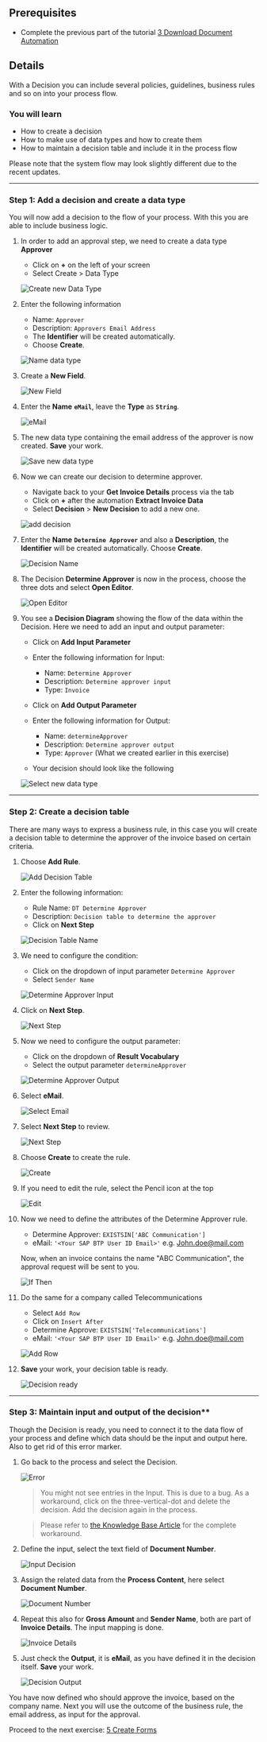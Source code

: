 ## Prerequisites
 - Complete the previous part of the tutorial [3 Download Document Automation](https://github.com/SAP-samples/process-automation-enablement/tree/main/Workshops/LCNC_Roadshow/SAP%20Process%20Automation/3%20Download%20Document%20Automation/spa-dox-embed-dms.md)


## Details
With a Decision you can include several policies, guidelines, business rules and so on into your process flow.

### You will learn
  - How to create a decision
  - How to make use of data types and how to create them
  - How to maintain a decision table and include it in the process flow

Please note that the system flow may look slightly different due to the recent updates.

---

### Step 1: Add a decision and create a data type

You will now add a decision to the flow of your process. With this you are able to include business logic.

1. In order to add an approval step, we need to create a data type **Approver**
    - Click on **+** on the left of your screen
    - Select Create > Data Type

    ![Create new Data Type](07.png)

2. Enter the following information
    - Name: `Approver` 
    - Description: `Approvers Email Address`
    - The **Identifier** will be created automatically. 
    - Choose **Create**.

    ![Name data type](08.png)

3. Create a **New Field**.

    ![New Field](09.png)

4. Enter the **Name** **`eMail`**, leave the **Type** as **`String`**.

    ![eMail](10.png)

5. The new data type containing the email address of the approver is now created. **Save** your work.

    ![Save new data type](11.png)


6. Now we can create our decision to determine approver.
    - Navigate back to your **Get Invoice Details** process via the tab
    - Click on **+** after the automation **Extract Invoice Data**
    - Select **Decision** > **New Decision** to add a new one.

    ![add decision](01.png)

7. Enter the **Name** **`Determine Approver`** and also a **Description**, the **Identifier** will be created automatically. Choose **Create**.

    ![Decision Name](02.png)

8. The Decision **Determine Approver** is now in the process, choose the three dots and select **Open Editor**.

    ![Open Editor](03.png)

9. You see a **Decision Diagram** showing the flow of the data within the Decision. Here we need to add an input and output parameter:
    - Click on **Add Input Parameter**
    - Enter the following information for Input:
        - Name: `Determine Approver`
        - Description: `Determine approver input`
        - Type: `Invoice`
    
    - Click on **Add Output Parameter**
    - Enter the following information for Output:
        - Name: `determineApprover`
        - Description: `Determine approver output`
        - Type: `Approver` (What we created earlier in this exercise)
    
    - Your decision should look like the following

    ![Select new data type](12.png)

---

### Step 2: Create a decision table

There are many ways to express a business rule, in this case you will create a decision table to determine the approver of the invoice based on certain criteria.

1. Choose **Add Rule**.

    ![Add Decision Table](14.png)

2. Enter the following information:
    - Rule Name: `DT Determine Approver`
    - Description: `Decision table to determine the approver`
    - Click on **Next Step**

    ![Decision Table Name](15.png)

3. We need to configure the condition:
    - Click on the dropdown of input parameter `Determine Approver`
    - Select `Sender Name`

    ![Determine Approver Input](16.png)

4. Click on **Next Step**.

    ![Next Step](16bis.png)

5. Now we need to configure the output parameter:
    - Click on the dropdown of **Result Vocabulary**
    - Select the output parameter `determineApprover` 

    ![Determine Approver Output](17.png)

6. Select **eMail**.

    ![Select Email](18.png)

7. Select **Next Step** to review.

    ![Next Step](19.png)

8. Choose **Create** to create the rule.

    ![Create](20.png)

9. If you need to edit the rule, select the Pencil icon at the top

    ![Edit](21.png)

10. Now we need to define the attributes of the Determine Approver rule. 
    - Determine Approver: `EXISTSIN['ABC Communication']`
    - eMail: `'<Your SAP BTP User ID Email>'` e.g. John.doe@mail.com

    Now, when an invoice contains the name "ABC Communication", the approval request will be sent to you.

    ![If Then](22.png)

11. Do the same for a company called Telecommunications
    - Select `Add Row`
    - Click on `Insert After`
    - Determine Approve: `EXISTSIN['Telecommunications']`
    - eMail: `'<Your SAP BTP User ID Email>'` e.g. John.doe@mail.com

    ![Add Row](23.png)

13. **Save** your work, your decision table is ready.

    ![Decision ready](24.png)

---

### Step 3: Maintain input and output of the decision**

Though the Decision is ready, you need to connect it to the data flow of your process and define which data should be the input and output here. Also to get rid of this error marker.

1. Go back to the process and select the Decision.

    ![Error](28.png)

    > You might not see entries in the Input. This is due to a bug. As a workaround, click on the three-vertical-dot and delete the decision. Add the decision again in the process.

    > Please refer to [the Knowledge Base Article](https://launchpad.support.sap.com/#/notes/3207153) for the complete workaround.

2. Define the input, select the text field of **Document Number**.

    ![Input Decision](29.png)

3. Assign the related data from the **Process Content**, here select **Document Number**.

    ![Document Number](30.png)

4. Repeat this also for **Gross Amount** and **Sender Name**, both are part of **Invoice Details**. The input mapping is done.

    ![Invoice Details](31.png)

5. Just check the **Output**, it is **eMail**, as you have defined it in the decision itself. **Save** your work.

    ![Decision Output](32.png)

You have now defined who should approve the invoice, based on the company name. Next you will use the outcome of the business rule, the email address, as input for the approval.

  Proceed to the next exercise: [5 Create Forms](https://github.com/SAP-samples/process-automation-enablement/tree/main/Workshops/LCNC_Roadshow/SAP%20Process%20Automation/5%20Create%20Forms/spa-dox-forms.md)


